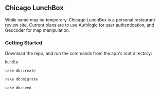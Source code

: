 
## Chicago LunchBox

While name may be temporary, Chicago LunchBox is a personal restaurant review site. Current plans are to use Authlogic for user authentication, and Geocoder for map manipulation.

### Getting Started

Download the repo, and run the commands from the app's root directory:

`bundle`

`rake db:create`

`rake db:migrate`

`rake db:seed`
